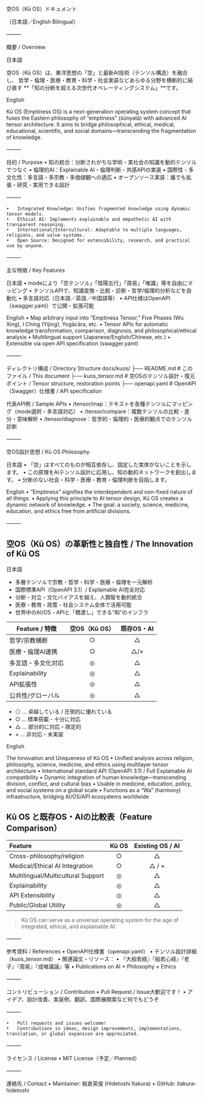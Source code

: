  空OS（Kū OS）ドキュメント

（日本語／English Bilingual）

⸻

概要 / Overview

日本語

空OS（Kū OS）は、東洋思想の「空」と最新AI技術（テンソル構造）を融合し、
哲学・倫理・医療・教育・科学・社会実装などあらゆる分野を横断的に結び直す
**「知の分断を超える次世代オペレーティングシステム」**です。

English

Kū OS (Emptiness OS) is a next-generation operating system concept that fuses the Eastern philosophy of “emptiness” (śūnyatā) with advanced AI tensor architecture.
It aims to bridge philosophical, ethical, medical, educational, scientific, and social domains—transcending the fragmentation of knowledge.

⸻

目的 / Purpose
	•	知の統合：分断されがちな学術・実社会の知識を動的テンソルでつなぐ
	•	倫理的AI：Explainable AI・倫理判断・共感APIの実装
	•	国際性・多文化性：多言語・多宗教・多価値観への適応
	•	オープンソース実装：誰でも拡張・研究・実用できる設計

⸻

	•	Integrated Knowledge: Unifies fragmented knowledge using dynamic tensor models.
	•	Ethical AI: Implements explainable and empathetic AI with transparent reasoning.
	•	International/Intercultural: Adaptable to multiple languages, religions, and value systems.
	•	Open Source: Designed for extensibility, research, and practical use by anyone.

⸻

主な特徴 / Key Features

日本語
	•	modeにより「空テンソル」「陰陽五行」「周易」「唯識」等を自由にマッピング
	•	テンソルAPIで、知識変換・比較・診断・哲学/倫理的分析などを自動化
	•	多言語対応（日本語／英語／中国語等）
	•	API仕様はOpenAPI（swagger.yaml）で公開・拡張可能

English
	•	Map arbitrary input into “Emptiness Tensor,” Five Phases (Wu Xing), I Ching (Yijing), Yogācāra, etc.
	•	Tensor APIs for automatic knowledge transformation, comparison, diagnosis, and philosophical/ethical analysis
	•	Multilingual support (Japanese/English/Chinese, etc.)
	•	Extensible via open API specification (swagger.yaml)

⸻

ディレクトリ構成 / Directory Structure
docs/kuos/
├── README.md         # このファイル / This document
├── kuos_tensor.md    # 空OSのテンソル設計・復元ポイント / Tensor structure, restoration points
├── openapi.yaml      # OpenAPI（Swagger）仕様書 / API specification

代表API例 / Sample APIs
	•	/tensor/map：テキストを各種テンソルにマッピング（mode選択・多言語対応）
	•	/tensor/compare：複数テンソルの比較・差分・意味解析
	•	/tensor/diagnose：哲学的・倫理的・医療的観点でのテンソル診断

⸻

空OS設計思想 / Kū OS Philosophy

日本語
	•	「空」はすべてのものが相互依存し、固定した実体がないことを示します。
	•	この原理をAIテンソル設計に応用し、知の動的ネットワークを創出します。
	•	分断のない社会・科学・医療・教育・倫理判断を目指します。

English
	•	“Emptiness” signifies the interdependent and non-fixed nature of all things.
	•	Applying this principle to AI tensor design, Kū OS creates a dynamic network of knowledge.
	•	The goal: a society, science, medicine, education, and ethics free from artificial divisions.

⸻
## 空OS（Kū OS）の革新性と独自性 / The Innovation of Kū OS

日本語
- 多層テンソルで宗教・哲学・科学・医療・倫理を一元解析
- 国際標準API（OpenAPI 3.1）/ Explainable AI完全対応
- 分断・対立・文化バイアスを越え、人類智を動的統合
- 医療・教育・政策・社会システム全体で活用可能
- 世界中のAI/OS・APIと「橋渡し」できる“和”のインフラ

| Feature / 特徴     | 空OS（Kū OS） | 既存OS・AI |
|-------------------|:-------------:|:----------:|
| 哲学/宗教横断     | ○             | △          |
| 医療・倫理AI連携   | ○             | △/×        |
| 多言語・多文化対応 | ◎             | △          |
| Explainability    | ◎             | △          |
| API拡張性         | ◎             | △          |
| 公共性/グローバル  | ◎             | △          |
- ◎ … 卓越している / 圧倒的に優れている  
- ○ … 標準搭載・十分に対応  
- △ … 部分的に対応・限定的  
- × … 非対応・未実装

English

The Innovation and Uniqueness of Kū OS
	•	Unified analysis across religion, philosophy, science, medicine, and ethics using multilayer tensor architecture
	•	International standard API (OpenAPI 3.1) / Full Explainable AI compatibility
	•	Dynamic integration of human knowledge—transcending division, conflict, and cultural bias
	•	Usable in medicine, education, policy, and social systems on a global scale
	•	Functions as a “Wa” (harmony) infrastructure, bridging AI/OS/API ecosystems worldwide
 ## Kū OS と既存OS・AIの比較表（Feature Comparison）

| Feature                           | Kū OS | Existing OS / AI     |
|:-----------------------------------|:------:|:---------------------:|
| Cross-philosophy/religion          | ○      | △                   |
| Medical/Ethical AI Integration     | ○      | △ / ×               |
| Multilingual/Multicultural Support | ◎      | △                   |
| Explainability                     | ◎      | △                   |
| API Extensibility                  | ◎      | △                   |
| Public/Global Utility              | ◎      | △                   |


 > Kū OS can serve as a universal operating system for the age of integrated, ethical, and explainable AI.


⸻

参考資料 / References
	•	OpenAPI仕様書（openapi.yaml）
	•	テンソル設計詳細（kuos_tensor.md）
	•	関連論文・リソース：
	•	『大般若経』『般若心経』『老子』『周易』『成唯識論』等
	•	Publications on AI × Philosophy × Ethics

⸻

コントリビューション / Contribution
	•	Pull Request / Issue大歓迎です！
	•	アイデア、設計改善、実装例、翻訳、国際展開案など何でもどうぞ

⸻

	•	Pull requests and issues welcome!
	•	Contributions in ideas, design improvements, implementations, translation, or global expansion are appreciated.

⸻

ライセンス / License
	•	MIT License（予定／Planned）

⸻

連絡先 / Contact
	•	Maintainer: 板倉英俊 (Hidetoshi Itakura)
	•	GitHub: itakura-hidetoshi

